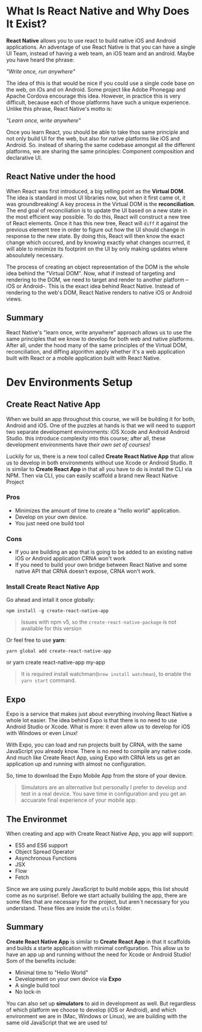 What Is React Native and Why Does It Exist?
===========================================

**React Native** allows you to use react to build native iOS and Android applications. An adventage of use React Native is that you can have a single UI Team, instead of having a web team, an iOS team and an android. Maybe you have heard the phrase:

_"Write once, run anywhere"_

The idea of this is that would be nice if you could use a single code base on the web, on iOs and on Android. Some project like Adobe Phonegap and Apache Cordova encourage this idea. However, in practice this is very difficult, because each of those platforms have such a unique experience. Unlike this phrase, React Native's motto is:

_"Learn once, write anywhere"_

Once you learn React, you should be able to take thos same principle and not only build UI for the web, but also for native platforms like iOS and Android. So. instead of sharing the same codebase amongst all the different platforms, we are sharing the same principles: Component composition and declarative UI.

## React Native under the hood
When React was first introduced, a big selling point as the **Virtual DOM**. The idea is standard in most UI libraries now, but when it first came ot, it was groundbreaking! A key process in the Virtual DOM is the **reconciliation**. The end goal of reconciliation is to update the UI based on a new state in the most efficient way possible. To do this, React will construct a new tree of React elements. Once it has this new tree, React will `diff` it against the previous element tree in order to figure out how the UI should change in response to the new state. By doing this, React will then know the exact change which occured, and by knowing exactly what changes ocurrred, it will able to minimize its footprint on the UI by only making updates where absoulutely necessary.

The process of creating an object representation of the DOM is the whole idea behind the "Virtual DOM". Now, what if instead of targeting and rendering to the DOM, we need to target and render to another platform –iOS or Android–. This is the exact idea behind React Native. Instead of rendering to the web's DOM, React Native renders to native iOS or Android views.

## Summary
React Native's "learn once, write anywhere" approach allows us to use the same principles that we know to develop for both web and native platforms. After all, under the hood many of the same principles of the Virtual DOM, reconciliation, and diffing algorithm apply whether it's a web application built with React or a mobile application built with React Native.

Dev Environments Setup
======================

## Create React Native App
When we build an app throughout this course, we will be building it for both, Android and iOS. One of the puzzles at hands is that we will need to support two separate development environments: iOS Xcode and Android Android Studio. this introduce complexity into this course; after all, these development environments have _their own set of courses!_

Luckily for us, there is a new tool called **Create React Native App** that allow us to develop in both environments without use Xcode or Android Studio. It is similar to **Create React App** in that all you have to do is install the CLI via NPM. Then via CLI, you can easily scaffold a brand new React Native Project

### Pros
- Minimizes the amount of time to create a "hello world" application.
- Develop on your own device.
- You just need  one build tool

### Cons
- If you are building an app that is going to be added to an existing native iOS or Android application CRNA won't work
- If you need to build your own bridge between React Native and some native API that CRNA doesn't expose, CRNA won't work.

### Install Create React Native App
Go ahead and intall it once globally:

    npm install -g create-react-native-app

> Issues with npm v5, so the `create-react-native-package` is not available for this version

Or feel free to use **yarn**:

    yarn global add create-react-native-app

or
    yarn create react-native-app my-app

> It is required install watchman(`brew install watchman`), to enable the `yarn start` command.

## Expo
Expo is a service that makes just about everything involving React Native a whole lot easier. The idea behind Expo is that there is no need to use Android Studio or Xcode. What is more: it even allow us to develop for iOS with Windows or even Linux!

With Expo, you can load and run projects built by CRNA, with the same JavaScript you already know. There is no need to compile any native code. And much like Create React App, using Expo with CRNA lets us get an application up and running with almost no configuration.

So, time to download the Expo Mobile App from the store of your device.

> Simulators are an alternative but personally I prefer to develop and test in a real device. You save time in configuration and you get an accuarate final experience of your mobile app.

## The Environmet
When creating and app with Create React Native App, you app will support:

- ES5 and ES6 support
- Object Spread Operator
- Asynchronous Functions
- JSX
- Flow
- Fetch

Since we are using purely JavaScript to build mobile apps, this list should come as no surprise!. Before we start actually building the app, there are some files that are necessary for the project, but aren´t necessary for you understand. These files are inside the `utils` folder.

## Summary

**Create React Native App** is similar to **Create React App** in that it scaffolds and builds a starte application with minimal configuration. This allow us to have an app up and running without the need for Xcode or Android Studio! Som of the benefits include:

- Minimal time to "Hello World"
- Development on your own device via **Expo**
- A single build tool
- No lock-in

You can also set up **simulators** to aid in development as well. But regardless of which platform we choose to develop (iOS or Android), and which environment we are in (Mac, Windows or Linux), we are building with the same old JavaScript that we are used to!